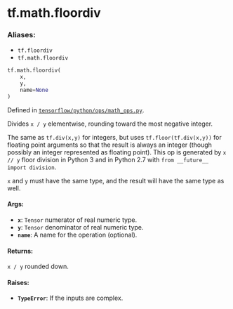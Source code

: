 <div itemscope itemtype="http://developers.google.com/ReferenceObject">
<meta itemprop="name" content="tf.math.floordiv" />
<meta itemprop="path" content="Stable" />
</div>

# tf.math.floordiv

### Aliases:

* `tf.floordiv`
* `tf.math.floordiv`

``` python
tf.math.floordiv(
    x,
    y,
    name=None
)
```



Defined in [`tensorflow/python/ops/math_ops.py`](/code/stable/tensorflow/python/ops/math_ops.py).

Divides `x / y` elementwise, rounding toward the most negative integer.

The same as `tf.div(x,y)` for integers, but uses `tf.floor(tf.div(x,y))` for
floating point arguments so that the result is always an integer (though
possibly an integer represented as floating point).  This op is generated by
`x // y` floor division in Python 3 and in Python 2.7 with
`from __future__ import division`.

`x` and `y` must have the same type, and the result will have the same type
as well.

#### Args:

* <b>`x`</b>: `Tensor` numerator of real numeric type.
* <b>`y`</b>: `Tensor` denominator of real numeric type.
* <b>`name`</b>: A name for the operation (optional).


#### Returns:

`x / y` rounded down.


#### Raises:

* <b>`TypeError`</b>: If the inputs are complex.